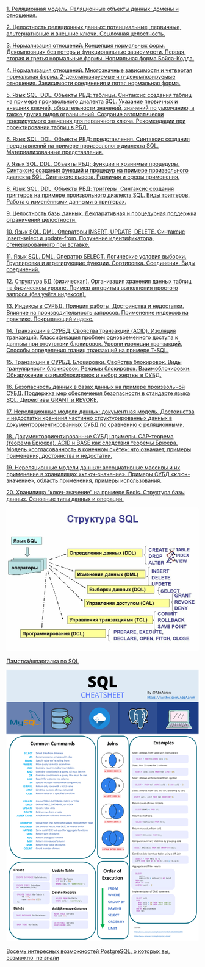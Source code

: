 [1. Реляционная модель. Реляционные объекты данных: домены и отношения.](1.md)

[2. Целостность реляционных данных: потенциальные, первичные, альтернативные и внешние ключи. Ссылочная целостность.](2.md)

[3. Нормализация отношений. Концепция нормальных форм. Декомпозиция без потерь и функциональные зависимости. Первая, вторая и третья нормальные формы. Нормальная форма Бойса-Кодда.](3.md)

[4. Нормализация отношений. Многозначные зависимости и четвертая нормальная форма. 2-декомпозируемые и n-декомпозируемые отношения. Зависимости соединения и пятая нормальная форма.](4.md)

[5. Язык SQL. DDL. Объекты РБД: таблицы. Синтаксис создания таблиц на примере произвольного диалекта SQL. Указание первичных и внешних ключей, обязательности значений, значений по умолчанию, а также других видов ограничений. Создание автоматически генерируемого значения для первичного ключа. Рекомендации при проектировании таблиц в РБД.](5.md)

[6. Язык SQL. DDL. Объекты РБД: представления. Синтаксис создания представлений на примере произвольного диалекта SQL. Материализованные представления.](6.md)

[7. Язык SQL. DDL. Объекты РБД: функции и хранимые процедуры. Синтаксис создания функций и процедур на примере произвольного диалекта SQL. Синтаксис вызова. Различия и сферы применения.](7.md)

[8. Язык SQL. DDL. Объекты РБД: триггеры. Синтаксис создания триггеров на примере произвольного диалекта SQL. Виды триггеров. Работа с изменёнными данными в триггерах.](8.md)

[9. Целостность базы данных. Декларативная и процедурная поддержка ограничений целостности.](9.md)

[10. Язык SQL. DML. Операторы INSERT, UPDATE, DELETE. Синтаксис insert-select и update-from. Получение идентификатора, сгенерированного при вставке.](10.md)

[11. Язык SQL. DML. Оператор SELECT. Логические условия выборки. Группировка и агрегирующие функции. Сортировка. Соединения. Виды соединений.](11.md)

[12. Структура БД  (физическая). Организация хранения данных таблиц на физическом уровне. Пример алгоритма выполнения простого запроса (без учёта индексов).](12.md)

[13. Индексы в СУРБД. Принцип работы. Достоинства и недостатки. Влияние на производительность запросов. Применение индексов на практике. Покрывающий индекс.](13.md)

[14. Транзакции в СУРБД. Свойства транзакций (ACID). Изоляция транзакций. Классификация проблем одновременного доступа к данным при отсутствии блокировок. Уровни изоляции транзакций. Способы определения границ транзакций на примере T-SQL.](14.md)

[15. Транзакции в СУРБД. Блокировки. Свойства блокировок. Виды гранулярности блокировок. Режимы блокировок. Взаимоблокировки. Обнаружение взаимоблокировок и выбор жертвы в СУБД.](15.md)

[16. Безопасность данных в базах данных на примере произвольной СУБД. Поддержка мер обеспечения безопасности в стандарте языка SQL. Директивы GRANT и REVOKE.](16.md)

[17. Нереляционные модели данных: документная модель. Достоинства и недостатки хранения частично структурированных данных в документоориентированных СУБД по сравнению с реляционными.](17.md)

[18. Документоориентированные СУБД: примеры. CAP-теорема (теорема Брюера). ACID и BASE как следствия теоремы Брюера. Модель «согласованность в конечном счёте»: что означает, примеры применения, достоинства и недостатки.](18.md)

[19. Нереляционные модели данных: ассоциативные массивы и их применение в хранилищах «ключ-значение». Примеры СУБД «ключ-значение», область применения, примеры использования.](19.md)

[20. Хранилища “ключ-значение” на примере Redis. Структура базы данных. Основные типы данных и операции.](20.md)

![](struct.jpg)

[Памятка/шпаргалка по SQL](https://habr.com/ru/post/564390/)

![](base.jpg)

[Восемь интересных возможностей PostgreSQL, о которых вы, возможно, не знали](https://habr.com/ru/company/otus/blog/523322/)